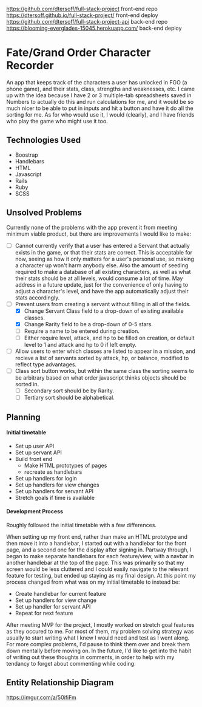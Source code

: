 https://github.com/dtersoff/full-stack-project front-end repo
https://dtersoff.github.io/full-stack-project/ front-end deploy
https://github.com/dtersoff/full-stack-project-api back-end repo
https://blooming-everglades-15045.herokuapp.com/ back-end deploy

# Fate/Grand Order Character Recorder
An app that keeps track of the characters a user has unlocked in FGO (a phone game), and their stats, class, strengths and weaknesses, etc. I came up with the idea because I have 2 or 3 multiple-tab spreadsheets saved in Numbers to actually do this and run calculations for me, and it would be so much nicer to be able to put in inputs and hit a button and have it do all the sorting for me. As for who would use it, I would (clearly), and I have friends who play the game who might use it too.


## Technologies Used
- Boostrap
- Handlebars
- HTML
- Javascript
- Rails
- Ruby
- SCSS

## Unsolved Problems
Currently none of the problems with the app prevent it from meeting minimum viable product, but there are improvements I would like to make:
- [ ] Cannot currently verify that a user has entered a Servant that actually exists in the game, or that their stats are correct. This is acceptable for now, seeing as how it only matters for a user's personal use, so making a character up won't harm anybody else. Also the amount of seeding required to make a database of all existing characters, as well as what their stats should be at all levels, would consume a lot of time. May address in a future update, just for the convenience of only having to adjust a character's level, and have the app automatically adjust their stats accordingly.
- [ ] Prevent users from creating a servant without filling in all of the fields.
  - [x] Change Servant Class field to a drop-down of existing available classes.
  - [x] Change Rarity field to be a drop-down of 0-5 stars.
  - [ ] Require a name to be entered during creation.
  - [ ] Either require level, attack, and hp to be filled on creation, or default level to 1 and attack and hp to 0 if left empty.
- [ ] Allow users to enter which classes are listed to appear in a mission, and recieve a list of servants sorted by attack, hp, or balance, modified to reflect type advantages.
- [ ] Class sort button works, but within the same class the sorting seems to be arbitrary based on what order javascript thinks objects should be sorted in.
  - [ ] Secondary sort should be by Rarity.
  - [ ] Tertiary sort should be alphabetical.

## Planning
#### Initial timetable
- Set up user API
- Set up servant API
- Build front end
  - Make HTML prototypes of pages
  - recreate as handlebars
- Set up handlers for login
- Set up handlers for view changes
- Set up handlers for servant API
- Stretch goals if time is available

#### Development Process
Roughly followed the initial timetable with a few differences.

When setting up my front end, rather than make an HTML prototype and then move it into a handlebar, I started out with a handlebar for the front page, and a second one for the display after signing in. Partway through, I began to make separate handlebars for each feature/view, with a navbar in another handlebar at the top of the page. This was primarily so that my screen would be less cluttered and I could easily navigate to the relevant feature for testing, but ended up staying as my final design. At this point my process changed from what was on my initial timetable to instead be:
- Create handlebar for current feature
- Set up handlers for view change
- Set up handler for servant API
- Repeat for next feature

After meeting MVP for the project, I mostly worked on stretch goal features as they occured to me. For most of them, my problem solving strategy was usually to start writing what I knew I would need and test as I went along. For more complex problems, I'd pause to think them over and break them down mentally before moving on. In the future, I'd like to get into the habit of writing out these thoughts in comments, in order to help with my tendancy to forget about commenting while coding.

## Entity Relationship Diagram
https://imgur.com/a/50ifiFm
